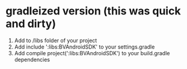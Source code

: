 gradleized version (this was quick and dirty)
==================
1) Add to /libs folder of your project
2) Add include ':libs:BVAndroidSDK' to your settings.gradle
3) Add compile project(':libs:BVAndroidSDK') to your build.gradle dependencies 
 


